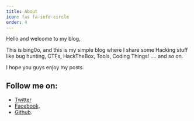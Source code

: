 ```yaml
---
title: About
icon: fas fa-info-circle
order: 4
---
```


Hello and welcome to my blog,

This is bing0o, and this is my simple blog where I share some Hacking stuff like bug hunting, CTFs, HackTheBox, Tools, Coding Things! .... and so on.

I hope you guys enjoy my posts.

## Follow me on: 
- [Twitter](https://twitter.com/hack1lab)
- [Facebook](https://facebook.com/hack1lab).
- [Github](https://github.com/bing0o).